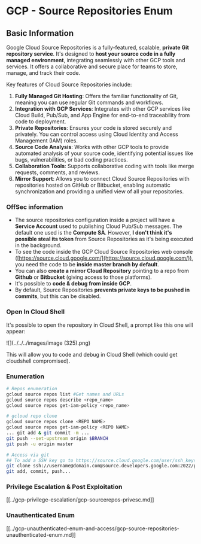 # GCP - Source Repositories Enum

## Basic Information 

Google Cloud Source Repositories is a fully-featured, scalable, **private Git repository service**. It's designed to **host your source code in a fully managed environment**, integrating seamlessly with other GCP tools and services. It offers a collaborative and secure place for teams to store, manage, and track their code.

Key features of Cloud Source Repositories include:

1. **Fully Managed Git Hosting**: Offers the familiar functionality of Git, meaning you can use regular Git commands and workflows.
2. **Integration with GCP Services**: Integrates with other GCP services like Cloud Build, Pub/Sub, and App Engine for end-to-end traceability from code to deployment.
3. **Private Repositories**: Ensures your code is stored securely and privately. You can control access using Cloud Identity and Access Management (IAM) roles.
4. **Source Code Analysis**: Works with other GCP tools to provide automated analysis of your source code, identifying potential issues like bugs, vulnerabilities, or bad coding practices.
5. **Collaboration Tools**: Supports collaborative coding with tools like merge requests, comments, and reviews.
6. **Mirror Support**: Allows you to connect Cloud Source Repositories with repositories hosted on GitHub or Bitbucket, enabling automatic synchronization and providing a unified view of all your repositories.

### OffSec information 

- The source repositories configuration inside a project will have a **Service Account** used to publishing Cloud Pub/Sub messages. The default one used is the **Compute SA**. However, **I don't think it's possible steal its token** from Source Repositories as it's being executed in the background.
- To see the code inside the GCP Cloud Source Repositories web console ([https://source.cloud.google.com/](https://source.cloud.google.com/)), you need the code to be **inside master branch by default**.
- You can also **create a mirror Cloud Repository** pointing to a repo from **Github** or **Bitbucket** (giving access to those platforms).
- It's possible to **code & debug from inside GCP**.
- By default, Source Repositories **prevents private keys to be pushed in commits**, but this can be disabled.

### Open In Cloud Shell

It's possible to open the repository in Cloud Shell, a prompt like this one will appear:

![](../../../images/image (325).png)

This will allow you to code and debug in Cloud Shell (which could get cloudshell compromised).

### Enumeration

```bash
# Repos enumeration
gcloud source repos list #Get names and URLs
gcloud source repos describe <repo_name>
gcloud source repos get-iam-policy <repo_name>

# gcloud repo clone
gcloud source repos clone <REPO NAME>
gcloud source repos get-iam-policy <REPO NAME>
... git add & git commit -m ...
git push --set-upstream origin $BRANCH
git push -u origin master

# Access via git
## To add a SSH key go to https://source.cloud.google.com/user/ssh_keys (no gcloud command)
git clone ssh://username@domain.com@source.developers.google.com:2022/p/<proj-name>/r/<repo-name>
git add, commit, push...
```

### Privilege Escalation & Post Exploitation

[[../gcp-privilege-escalation/gcp-sourcerepos-privesc.md]]

### Unauthenticated Enum

[[../gcp-unauthenticated-enum-and-access/gcp-source-repositories-unauthenticated-enum.md]]

